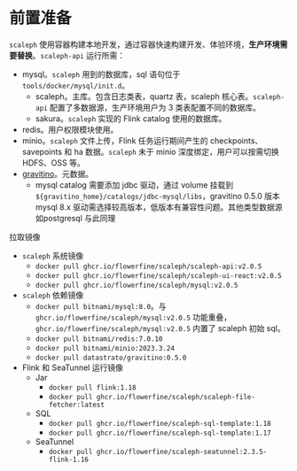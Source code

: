 # 前置准备

`scaleph` 使用容器构建本地开发，通过容器快速构建开发、体验环境，**生产环境需要替换**。`scaleph-api` 运行所需：

* mysql。`scaleph` 用到的数据库，sql 语句位于 `tools/docker/mysql/init.d`。
  * scaleph。主库。包含日志类表，quartz 表，scaleph 核心表。`scaleph-api` 配置了多数据源，生产环境用户为 3 类表配置不同的数据库。
  * sakura。`scaleph` 实现的 Flink catalog 使用的数据库。
* redis。用户权限模块使用。
* minio。`scaleph` 文件上传，Flink 任务运行期间产生的 checkpoints、savepoints 和 ha 数据。`scaleph` 未于 minio 深度绑定，用户可以按需切换 HDFS、OSS 等。
* [gravitino](https://github.com/datastrato/gravitino)。元数据。
  * mysql catalog 需要添加 jdbc 驱动，通过 volume 挂载到 `${gravitino_home}/catalogs/jdbc-mysql/libs`，gravitino 0.5.0 版本 mysql 8.x 驱动需选择较高版本，低版本有兼容性问题。其他类型数据源 如postgresql 与此同理


拉取镜像

* `scaleph` 系统镜像
  * `docker pull ghcr.io/flowerfine/scaleph/scaleph-api:v2.0.5`
  * `docker pull ghcr.io/flowerfine/scaleph/scaleph-ui-react:v2.0.5`
  * `docker pull ghcr.io/flowerfine/scaleph/mysql:v2.0.5`
* `scaleph` 依赖镜像
  * `docker pull bitnami/mysql:8.0`。与 `ghcr.io/flowerfine/scaleph/mysql:v2.0.5` 功能重叠，`ghcr.io/flowerfine/scaleph/mysql:v2.0.5` 内置了 scaleph 初始 sql。
  * `docker pull bitnami/redis:7.0.10`
  * `docker pull bitnami/minio:2023.3.24`
  * `docker pull datastrato/gravitino:0.5.0`
* Flink 和 SeaTunnel 运行镜像
  * Jar
    * `docker pull flink:1.18`
    * `docker pull ghcr.io/flowerfine/scaleph/scaleph-file-fetcher:latest`
  * SQL
    * `docker pull ghcr.io/flowerfine/scaleph-sql-template:1.18`
    * `docker pull ghcr.io/flowerfine/scaleph-sql-template:1.17`
  * SeaTunnel
    * `docker pull ghcr.io/flowerfine/scaleph-seatunnel:2.3.5-flink-1.16`
